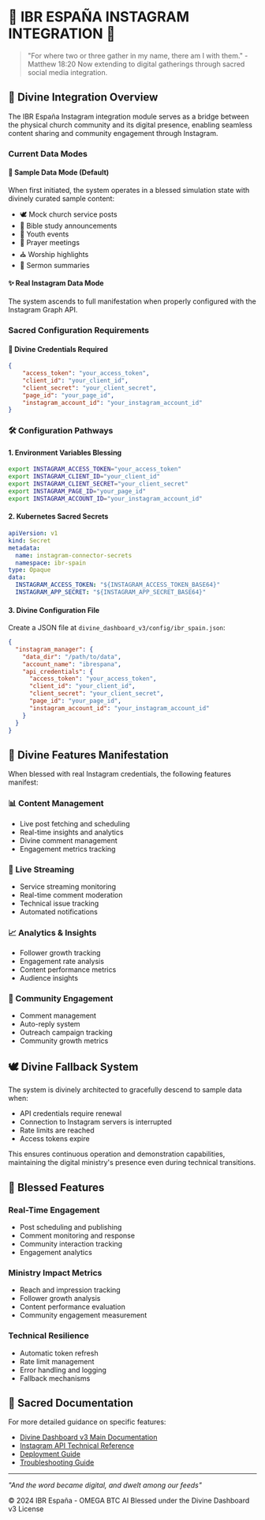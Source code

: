 # 🌟 IBR ESPAÑA INSTAGRAM INTEGRATION 🌟

> "For where two or three gather in my name, there am I with them." - Matthew 18:20
> Now extending to digital gatherings through sacred social media integration.

## 🙏 Divine Integration Overview

The IBR España Instagram integration module serves as a bridge between the physical church community and its digital presence, enabling seamless content sharing and community engagement through Instagram.

### Current Data Modes

#### 📱 Sample Data Mode (Default)

When first initiated, the system operates in a blessed simulation state with divinely curated sample content:

- 🕊️ Mock church service posts
- 📖 Bible study announcements
- 👥 Youth events
- 🙏 Prayer meetings
- ⛪ Worship highlights
- 📢 Sermon summaries

#### ✨ Real Instagram Data Mode

The system ascends to full manifestation when properly configured with the Instagram Graph API.

### Sacred Configuration Requirements

#### 🔑 Divine Credentials Required

```json
{
    "access_token": "your_access_token",
    "client_id": "your_client_id",
    "client_secret": "your_client_secret",
    "page_id": "your_page_id",
    "instagram_account_id": "your_instagram_account_id"
}
```

### 🛠️ Configuration Pathways

#### 1. Environment Variables Blessing

```bash
export INSTAGRAM_ACCESS_TOKEN="your_access_token"
export INSTAGRAM_CLIENT_ID="your_client_id"
export INSTAGRAM_CLIENT_SECRET="your_client_secret"
export INSTAGRAM_PAGE_ID="your_page_id"
export INSTAGRAM_ACCOUNT_ID="your_instagram_account_id"
```

#### 2. Kubernetes Sacred Secrets

```yaml
apiVersion: v1
kind: Secret
metadata:
  name: instagram-connector-secrets
  namespace: ibr-spain
type: Opaque
data:
  INSTAGRAM_ACCESS_TOKEN: "${INSTAGRAM_ACCESS_TOKEN_BASE64}"
  INSTAGRAM_APP_SECRET: "${INSTAGRAM_APP_SECRET_BASE64}"
```

#### 3. Divine Configuration File

Create a JSON file at `divine_dashboard_v3/config/ibr_spain.json`:

```json
{
  "instagram_manager": {
    "data_dir": "/path/to/data",
    "account_name": "ibrespana",
    "api_credentials": {
      "access_token": "your_access_token",
      "client_id": "your_client_id",
      "client_secret": "your_client_secret",
      "page_id": "your_page_id",
      "instagram_account_id": "your_instagram_account_id"
    }
  }
}
```

## 🌈 Divine Features Manifestation

When blessed with real Instagram credentials, the following features manifest:

### 📊 Content Management

- Live post fetching and scheduling
- Real-time insights and analytics
- Divine comment management
- Engagement metrics tracking

### 🎥 Live Streaming

- Service streaming monitoring
- Real-time comment moderation
- Technical issue tracking
- Automated notifications

### 📈 Analytics & Insights

- Follower growth tracking
- Engagement rate analysis
- Content performance metrics
- Audience insights

### 🤝 Community Engagement

- Comment management
- Auto-reply system
- Outreach campaign tracking
- Community growth metrics

## 🕊️ Divine Fallback System

The system is divinely architected to gracefully descend to sample data when:

- API credentials require renewal
- Connection to Instagram servers is interrupted
- Rate limits are reached
- Access tokens expire

This ensures continuous operation and demonstration capabilities, maintaining the digital ministry's presence even during technical transitions.

## 🙌 Blessed Features

### Real-Time Engagement

- Post scheduling and publishing
- Comment monitoring and response
- Community interaction tracking
- Engagement analytics

### Ministry Impact Metrics

- Reach and impression tracking
- Follower growth analysis
- Content performance evaluation
- Community engagement measurement

### Technical Resilience

- Automatic token refresh
- Rate limit management
- Error handling and logging
- Fallback mechanisms

## 📖 Sacred Documentation

For more detailed guidance on specific features:

- [Divine Dashboard v3 Main Documentation](../README.md)
- [Instagram API Technical Reference](../docs/api_reference.md)
- [Deployment Guide](../deployment/CLOUD_DEPLOYMENT.md)
- [Troubleshooting Guide](../docs/troubleshooting.md)

---

*"And the word became digital, and dwelt among our feeds"*

© 2024 IBR España - OMEGA BTC AI
Blessed under the Divine Dashboard v3 License
